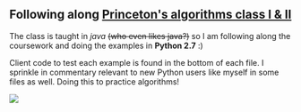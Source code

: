 ## Following along [Princeton's algorithms class I & II](https://github.com/dvklopfenstein/PrincetonAlgorithms/blob/master/doc/README.md)

The class is taught in *java* ~~(who even likes java?)~~ so I am following along the coursework and doing the examples in **Python 2.7** :)

Client code to test each example is found in the bottom of each file. I sprinkle in commentary relevant to new Python users like myself in some files as well. Doing this to practice algorithms!

![](http://i.giphy.com/AXorq76Tg3Vte.gif)
